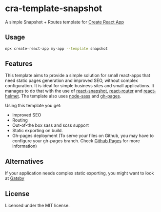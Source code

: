 # cra-template-snapshot

A simple Snapshot + Routes template for [Create React App](https://github.com/facebook/create-react-app)

## Usage

```sh
npx create-react-app my-app --template snapshot
```

## Features

This template aims to provide a simple solution for small react-apps that need static pages generation and improved SEO, without complex configuration. It is ideal for simple business sites and small applications.
It manages to do that with the use of [react-snapshot](https://github.com/geelen/react-snapshot), [react-router](https://reacttraining.com/react-router/) and [react-helmet](https://github.com/nfl/react-helmet). The template also uses [node-sass](https://github.com/sass/node-sass) and [gh-pages](https://github.com/tschaub/gh-pages).

Using this template you get:

- Improved SEO
- Routing
- Out-of-the box sass and scss support
- Static exporting on build.
- Gh-pages deployment (To serve your files on Github, you may have to configure your gh-pages branch. Check [Github Pages](https://pages.github.com/) for more information)

## Alternatives

If your application needs complex static exporting, you might want to look at [Gatsby](https://www.gatsbyjs.org/)

## License

Licensed under the MIT license.
